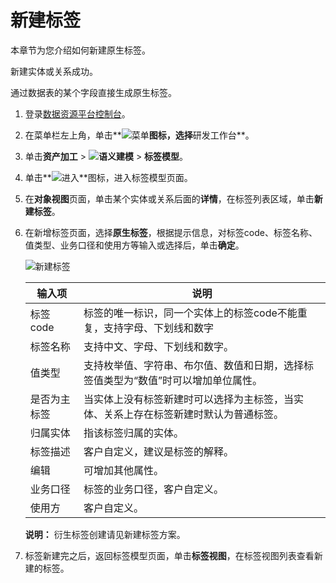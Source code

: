 # 新建标签

本章节为您介绍如何新建原生标签。

新建实体或关系成功。

通过数据表的某个字段直接生成原生标签。

1.  登录[数据资源平台控制台](https://dataq.console.aliyun.com)。

2.  在菜单栏左上角，单击**![菜单](https://static-aliyun-doc.oss-accelerate.aliyuncs.com/assets/img/zh-CN/6504337061/p188771.png)**图标，选择**研发工作台**。

3.  单击**资产加工** \> **![语义建模](https://static-aliyun-doc.oss-accelerate.aliyuncs.com/assets/img/zh-CN/1290330161/p208848.png)** \> **标签模型**。

4.  单击**![进入](https://static-aliyun-doc.oss-accelerate.aliyuncs.com/assets/img/zh-CN/6504337061/p188815.png)**图标，进入标签模型页面。

5.  在**对象视图**页面，单击某个实体或关系后面的**详情**，在标签列表区域，单击**新建标签**。

6.  在新增标签页面，选择**原生标签**，根据提示信息，对标签code、标签名称、值类型、业务口径和使用方等输入或选择后，单击**确定**。

    ![新建标签](https://static-aliyun-doc.oss-accelerate.aliyuncs.com/assets/img/zh-CN/4739430161/p211954.png)

    |输入项|说明|
    |---|--|
    |标签code|标签的唯一标识，同一个实体上的标签code不能重复，支持字母、下划线和数字|
    |标签名称|支持中文、字母、下划线和数字。|
    |值类型|支持枚举值、字符串、布尔值、数值和日期，选择标签值类型为“数值”时可以增加单位属性。|
    |是否为主标签|当实体上没有标签新建时可以选择为主标签，当实体、关系上存在标签新建时默认为普通标签。|
    |归属实体|指该标签归属的实体。|
    |标签描述|客户自定义，建议是标签的解释。|
    |编辑|可增加其他属性。|
    |业务口径|标签的业务口径，客户自定义。|
    |使用方|客户自定义。|

    **说明：** 衍生标签创建请见新建标签方案。

7.  标签新建完之后，返回标签模型页面，单击**标签视图**，在标签视图列表查看新建的标签。


